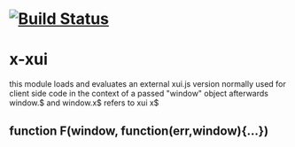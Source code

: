 [![Build Status](https://travis-ci.org/x-component/x-xui.png?v0.0.2)](https://travis-ci.org/x-component/x-xui)
=======================================================================================================



x-xui
=====

this module loads and evaluates an external xui.js version normally used for client side code in the context
of a passed "window" object
afterwards window.$ and window.x$ refers to xui x$

function F(window, function(err,window){...})
--------------------------------
